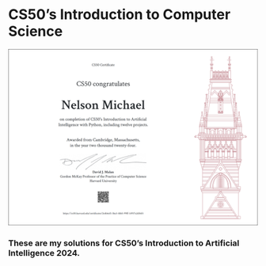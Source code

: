 # CS50’s Introduction to Computer Science

[![Certificate](./static/CS50AI.png)](https://certificates.cs50.io/2c6b6ef1-3ba3-4bb5-99ff-14937a2d56f4.png?size=A4)

### These are my solutions for CS50’s Introduction to Artificial Intelligence 2024.
